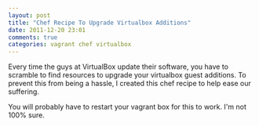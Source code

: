 ```yaml
---
layout: post
title: "Chef Recipe To Upgrade Virtualbox Additions"
date: 2011-12-20 23:01
comments: true
categories: vagrant chef virtualbox
---
```


Every time the guys at VirtualBox update their software, you have to scramble to find resources to upgrade your virtualbox guest additions.  To prevent this from being a hassle, I created this chef recipe to help ease our suffering.

<script src="https://gist.github.com/1505022.js?file=upgrade_guest_additions.rb"></script>

You will probably have to restart your vagrant box for this to work.  I'm not 100% sure.
